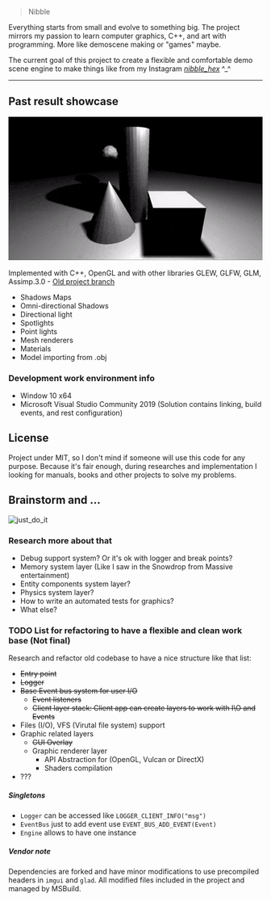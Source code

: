 > Nibble

Everything starts from small and evolve to something big.
The project mirrors my passion to learn computer graphics, C++, and art with programming. More like demoscene making or "games" maybe.

The current goal of this project to create a flexible and comfortable demo scene engine to make things like from my Instagram *[nibble_hex](https://www.instagram.com/nibble_hex/)* ^_^

---

## Past result showcase
![OpenGL](Extras/CurrentRender.gif)

Implemented with C++, OpenGL and with other libraries GLEW, GLFW, GLM, Assimp.3.0 - [Old project branch](https://github.com/LinMAD/Nibble/tree/old_master)
- Shadows Maps
- Omni-directional Shadows
- Directional light
- Spotlights
- Point lights
- Mesh renderers
- Materials
- Model importing from .obj

### Development work environment info
* Window 10 x64
* Microsoft Visual Studio Community 2019 (Solution contains linking, build events, and rest configuration)

## License
Project under MIT, so I don't mind if someone will use this code for any purpose. 
Because it's fair enough, during researches and implementation I looking for manuals, books and other projects to solve my problems.

## Brainstorm and ...
![just_do_it](https://i.pinimg.com/originals/ab/28/a3/ab28a35ba61c3310ed6341b09dbbafab.jpg)

### Research more about that
- Debug support system? Or it's ok with logger and break points?
- Memory system layer (Like I saw in the Snowdrop from Massive entertainment)
- Entity components system layer?
- Physics system layer?
- How to write an automated tests for graphics?
- What else?

### TODO List for refactoring to have a flexible and clean work base (Not final)
Research and refactor old codebase to have a nice structure like that list:
- ~~Entry point~~
- ~~Logger~~
- ~~Base Event bus system for user I/O~~
	- ~~Event listeners~~
	- ~~Client layer stack: Client app can create layers to work with I\O and Events~~
- Files (I/O), VFS (Virutal file system) support
- Graphic related layers
	- ~~GUI Overlay~~
	- Graphic renderer layer
		- API Abstraction for (OpenGL, Vulcan or DirectX)
		- Shaders compilation
- ???

##### Singletons
- `Logger` can be accessed like `LOGGER_CLIENT_INFO("msg")`
- `EventBus` just to add event use `EVENT_BUS_ADD_EVENT(Event)`
- `Engine` allows to have one instance

##### Vendor note
Dependencies are forked and have minor modifications to use precompiled headers in `imgui` and `glad`. 
All modified files included in the project and managed by MSBuild.
